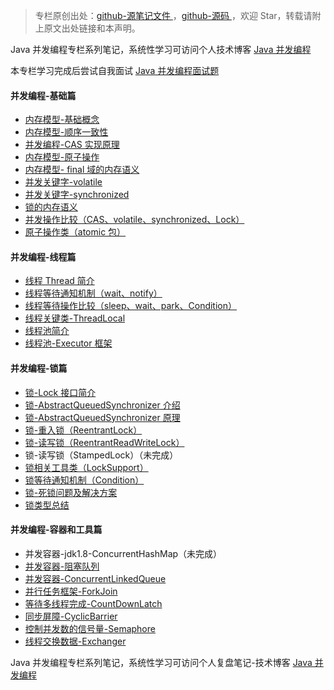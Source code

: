 > 专栏原创出处：[github-源笔记文件 ](https://github.com/GourdErwa/review-notes/tree/master/language/java-concurrency) ，[github-源码 ](https://github.com/GourdErwa/java-advanced/tree/master/java-concurrency)，欢迎 Star，转载请附上原文出处链接和本声明。

Java 并发编程专栏系列笔记，系统性学习可访问个人技术博客 [Java 并发编程 ](https://review-notes.top/language/java-concurrency/)

本专栏学习完成后尝试自我面试 [Java 并发编程面试题 ](https://gourderwa.blog.csdn.net/article/details/103742102)

#### 并发编程-基础篇
- [内存模型-基础概念 ](https://gourderwa.blog.csdn.net/article/details/103408907)
- [内存模型-顺序一致性 ](https://gourderwa.blog.csdn.net/article/details/103409054)
- [并发编程-CAS 实现原理 ](https://gourderwa.blog.csdn.net/article/details/103590975)
- [内存模型-原子操作 ](https://gourderwa.blog.csdn.net/article/details/103590976)
- [内存模型- final 域的内存语义 ](https://gourderwa.blog.csdn.net/article/details/103438367)
- [并发关键字-volatile](https://gourderwa.blog.csdn.net/article/details/103590981)
- [并发关键字-synchronized](https://gourderwa.blog.csdn.net/article/details/103590985)
- [锁的内存语义 ](https://gourderwa.blog.csdn.net/article/details/103590987)
- [并发操作比较（CAS、volatile、synchronized、Lock）](https://gourderwa.blog.csdn.net/article/details/103590989)
- [原子操作类（atomic 包）](https://gourderwa.blog.csdn.net/article/details/103655219)

#### 并发编程-线程篇
- [线程 Thread 简介 ](https://gourderwa.blog.csdn.net/article/details/103619448)
- [线程等待通知机制（wait、notify）](https://gourderwa.blog.csdn.net/article/details/103619528)
- [线程等待操作比较（sleep、wait、park、Condition）](https://gourderwa.blog.csdn.net/article/details/103701793)
- [线程关键类-ThreadLocal](https://gourderwa.blog.csdn.net/article/details/103636811)
- [线程池简介 ](https://gourderwa.blog.csdn.net/article/details/103636830)
- [线程池-Executor 框架 ](https://gourderwa.blog.csdn.net/article/details/103653384)

#### 并发编程-锁篇
- [锁-Lock 接口简介 ](https://gourderwa.blog.csdn.net/article/details/103670992)
- [锁-AbstractQueuedSynchronizer 介绍 ](https://gourderwa.blog.csdn.net/article/details/103671031)
- [锁-AbstractQueuedSynchronizer 原理 ](https://gourderwa.blog.csdn.net/article/details/103685083)
- [锁-重入锁（ReentrantLock）](https://gourderwa.blog.csdn.net/article/details/103685111)
- [锁-读写锁（ReentrantReadWriteLock）](https://gourderwa.blog.csdn.net/article/details/103688286)
- 锁-读写锁（StampedLock）（未完成）
- [锁相关工具类（LockSupport）](https://gourderwa.blog.csdn.net/article/details/103698199)
- [锁等待通知机制（Condition）](https://gourderwa.blog.csdn.net/article/details/103701747)
- [锁-死锁问题及解决方案 ](https://gourderwa.blog.csdn.net/article/details/103590991)
- [锁类型总结 ](https://gourderwa.blog.csdn.net/article/details/103590994)

#### 并发编程-容器和工具篇
- 并发容器-jdk1.8-ConcurrentHashMap（未完成）
- [并发容器-阻塞队列 ](https://gourderwa.blog.csdn.net/article/details/103735347)
- [并发容器-ConcurrentLinkedQueue](https://gourderwa.blog.csdn.net/article/details/103735326)
- [并行任务框架-ForkJoin](https://gourderwa.blog.csdn.net/article/details/103745243)
- [等待多线程完成-CountDownLatch](https://gourderwa.blog.csdn.net/article/details/103726642)
- [同步屏障-CyclicBarrier](https://gourderwa.blog.csdn.net/article/details/103726669)
- [控制并发数的信号量-Semaphore](https://gourderwa.blog.csdn.net/article/details/103726711)
- [线程交换数据-Exchanger](https://gourderwa.blog.csdn.net/article/details/103726701)

Java 并发编程专栏系列笔记，系统性学习可访问个人复盘笔记-技术博客 [Java 并发编程 ](https://review-notes.top/language/java-concurrency/)
